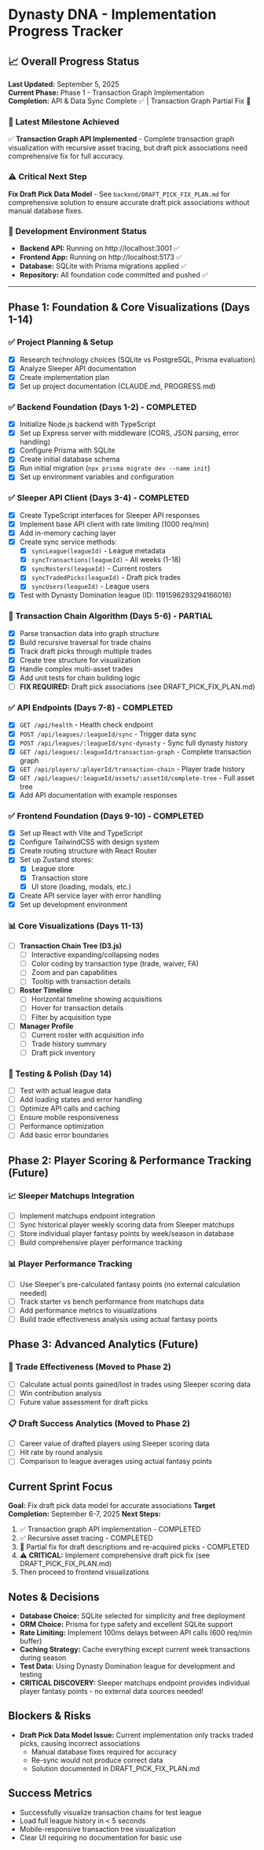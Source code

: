 # Dynasty DNA - Implementation Progress Tracker

## 📈 Overall Progress Status
**Last Updated:** September 5, 2025  
**Current Phase:** Phase 1 - Transaction Graph Implementation  
**Completion:** API & Data Sync Complete ✅ | Transaction Graph Partial Fix 🔧

### 🎯 Latest Milestone Achieved
✅ **Transaction Graph API Implemented** - Complete transaction graph visualization with recursive asset tracing, but draft pick associations need comprehensive fix for full accuracy.

### ⚠️ Critical Next Step
**Fix Draft Pick Data Model** - See `backend/DRAFT_PICK_FIX_PLAN.md` for comprehensive solution to ensure accurate draft pick associations without manual database fixes.

### 🚀 Development Environment Status
- **Backend API:** Running on http://localhost:3001 ✅
- **Frontend App:** Running on http://localhost:5173 ✅  
- **Database:** SQLite with Prisma migrations applied ✅
- **Repository:** All foundation code committed and pushed ✅

---

## Phase 1: Foundation & Core Visualizations (Days 1-14)

### ✅ Project Planning & Setup
- [x] Research technology choices (SQLite vs PostgreSQL, Prisma evaluation)
- [x] Analyze Sleeper API documentation
- [x] Create implementation plan
- [x] Set up project documentation (CLAUDE.md, PROGRESS.md)

### ✅ Backend Foundation (Days 1-2) - COMPLETED
- [x] Initialize Node.js backend with TypeScript
- [x] Set up Express server with middleware (CORS, JSON parsing, error handling)
- [x] Configure Prisma with SQLite
- [x] Create initial database schema
- [x] Run initial migration (`npx prisma migrate dev --name init`)
- [x] Set up environment variables and configuration

### ✅ Sleeper API Client (Days 3-4) - COMPLETED
- [x] Create TypeScript interfaces for Sleeper API responses
- [x] Implement base API client with rate limiting (1000 req/min)
- [x] Add in-memory caching layer
- [x] Create sync service methods:
  - [x] `syncLeague(leagueId)` - League metadata
  - [x] `syncTransactions(leagueId)` - All weeks (1-18)
  - [x] `syncRosters(leagueId)` - Current rosters
  - [x] `syncTradedPicks(leagueId)` - Draft pick trades
  - [x] `syncUsers(leagueId)` - League users
- [x] Test with Dynasty Domination league (ID: 1191596293294166016)

### 🔧 Transaction Chain Algorithm (Days 5-6) - PARTIAL
- [x] Parse transaction data into graph structure
- [x] Build recursive traversal for trade chains
- [x] Track draft picks through multiple trades
- [x] Create tree structure for visualization
- [x] Handle complex multi-asset trades
- [x] Add unit tests for chain building logic
- [ ] **FIX REQUIRED:** Draft pick associations (see DRAFT_PICK_FIX_PLAN.md)

### ✅ API Endpoints (Days 7-8) - COMPLETED
- [x] `GET /api/health` - Health check endpoint
- [x] `POST /api/leagues/:leagueId/sync` - Trigger data sync
- [x] `POST /api/leagues/:leagueId/sync-dynasty` - Sync full dynasty history
- [x] `GET /api/leagues/:leagueId/transaction-graph` - Complete transaction graph
- [x] `GET /api/players/:playerId/transaction-chain` - Player trade history
- [x] `GET /api/leagues/:leagueId/assets/:assetId/complete-tree` - Full asset tree
- [x] Add API documentation with example responses

### ✅ Frontend Foundation (Days 9-10) - COMPLETED
- [x] Set up React with Vite and TypeScript
- [x] Configure TailwindCSS with design system
- [x] Create routing structure with React Router
- [x] Set up Zustand stores:
  - [x] League store
  - [x] Transaction store
  - [x] UI store (loading, modals, etc.)
- [x] Create API service layer with error handling
- [x] Set up development environment

### 📊 Core Visualizations (Days 11-13)
- [ ] **Transaction Chain Tree (D3.js)**
  - [ ] Interactive expanding/collapsing nodes
  - [ ] Color coding by transaction type (trade, waiver, FA)
  - [ ] Zoom and pan capabilities
  - [ ] Tooltip with transaction details
- [ ] **Roster Timeline**
  - [ ] Horizontal timeline showing acquisitions
  - [ ] Hover for transaction details
  - [ ] Filter by acquisition type
- [ ] **Manager Profile**
  - [ ] Current roster with acquisition info
  - [ ] Trade history summary
  - [ ] Draft pick inventory

### 🧪 Testing & Polish (Day 14)
- [ ] Test with actual league data
- [ ] Add loading states and error handling
- [ ] Optimize API calls and caching
- [ ] Ensure mobile responsiveness
- [ ] Performance optimization
- [ ] Add basic error boundaries

## Phase 2: Player Scoring & Performance Tracking (Future)

### 📈 Sleeper Matchups Integration
- [ ] Implement matchups endpoint integration
- [ ] Sync historical player weekly scoring data from Sleeper matchups
- [ ] Store individual player fantasy points by week/season in database
- [ ] Build comprehensive player performance tracking

### 📊 Player Performance Tracking  
- [ ] Use Sleeper's pre-calculated fantasy points (no external calculation needed)
- [ ] Track starter vs bench performance from matchups data
- [ ] Add performance metrics to visualizations
- [ ] Build trade effectiveness analysis using actual fantasy points

## Phase 3: Advanced Analytics (Future)

### 🎯 Trade Effectiveness (Moved to Phase 2)
- [ ] Calculate actual points gained/lost in trades using Sleeper scoring data
- [ ] Win contribution analysis
- [ ] Future value assessment for draft picks

### 📋 Draft Success Analytics (Moved to Phase 2)
- [ ] Career value of drafted players using Sleeper scoring data
- [ ] Hit rate by round analysis
- [ ] Comparison to league averages using actual fantasy points

## Current Sprint Focus
**Goal:** Fix draft pick data model for accurate associations
**Target Completion:** September 6-7, 2025
**Next Steps:** 
1. ✅ Transaction graph API implementation - COMPLETED
2. ✅ Recursive asset tracing - COMPLETED  
3. 🔧 Partial fix for draft descriptions and re-acquired picks - COMPLETED
4. ⚠️ **CRITICAL:** Implement comprehensive draft pick fix (see DRAFT_PICK_FIX_PLAN.md)
5. Then proceed to frontend visualizations

## Notes & Decisions
- **Database Choice:** SQLite selected for simplicity and free deployment
- **ORM Choice:** Prisma for type safety and excellent SQLite support
- **Rate Limiting:** Implement 100ms delays between API calls (600 req/min buffer)
- **Caching Strategy:** Cache everything except current week transactions during season
- **Test Data:** Using Dynasty Domination league for development and testing
- **CRITICAL DISCOVERY:** Sleeper matchups endpoint provides individual player fantasy points - no external data sources needed!

## Blockers & Risks
- **Draft Pick Data Model Issue:** Current implementation only tracks traded picks, causing incorrect associations
  - Manual database fixes required for accuracy
  - Re-sync would not produce correct data
  - Solution documented in DRAFT_PICK_FIX_PLAN.md

## Success Metrics
- Successfully visualize transaction chains for test league
- Load full league history in < 5 seconds
- Mobile-responsive transaction tree visualization
- Clear UI requiring no documentation for basic use